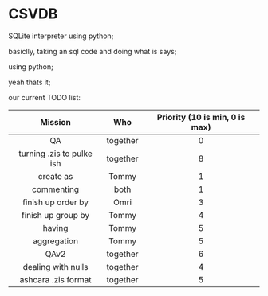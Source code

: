 # CSVDB

SQLite interpreter using python;

basiclly, taking an sql code and doing what is says;

using python;

yeah thats it;

our current TODO list:

|Mission                  |Who            |Priority (10 is min, 0 is max)|
|:-----------------------:|:-------------:|:----------------------------:|
|QA                       |together       |0                             |
|turning .zis to pulke ish|together       |8                             |
|create as                |Tommy          |1                             |
|commenting               |both           |1                             |
|finish up order by       |Omri           |3                             |
|finish up group by       |Tommy          |4                             |
|having                   |Tommy          |5                             |
|aggregation              |Tommy          |5                             |
|QAv2                     |together       |6                             |
|dealing with nulls       |together       |4                             |
|ashcara .zis format      |together       |5                             |
